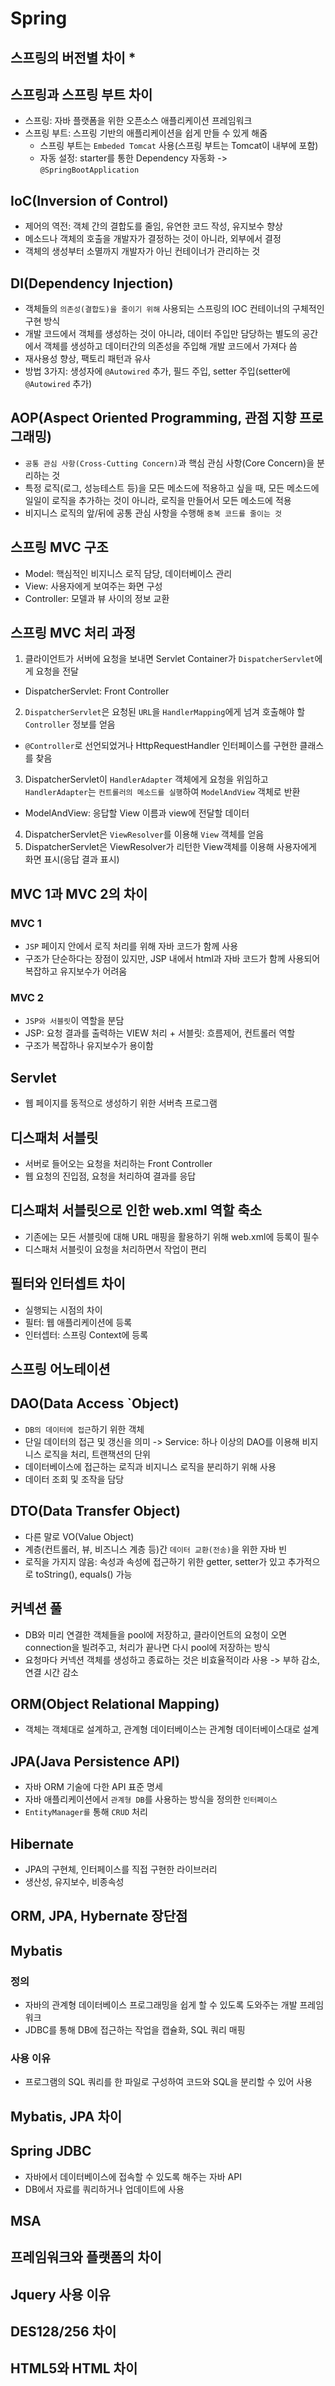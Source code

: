 # Spring

## 스프링의 버전별 차이 *

## 스프링과 스프링 부트 차이
* 스프링: 자바 플랫폼을 위한 오픈소스 애플리케이션 프레임워크
* 스프링 부트: 스프링 기반의 애플리케이션을 쉽게 만들 수 있게 해줌
  * 스프링 부트는 `Embeded Tomcat` 사용(스프링 부트는 Tomcat이 내부에 포함)
  * 자동 설정: starter를 통한 Dependency 자동화 -> `@SpringBootApplication`

## IoC(Inversion of Control)
* 제어의 역전: 객체 간의 결합도를 줄임, 유연한 코드 작성, 유지보수 향상
* 메소드나 객체의 호출을 개발자가 결정하는 것이 아니라, 외부에서 결정
* 객체의 생성부터 소멸까지 개발자가 아닌 컨테이너가 관리하는 것

## DI(Dependency Injection)
* 객체들의 `의존성(결합도)을 줄이기 위해` 사용되는 스프링의 IOC 컨테이너의 구체적인 구현 방식
* 개발 코드에서 객체를 생성하는 것이 아니라, 데이터 주입만 담당하는 별도의 공간에서 객체를 생성하고 데이터간의 의존성을 주입해 개발 코드에서 가져다 씀
* 재사용성 향상, 팩토리 패턴과 유사 
* 방법 3가지: 생성자에 `@Autowired` 추가, 필드 주입, setter 주입(setter에 `@Autowired` 추가)

## AOP(Aspect Oriented Programming, 관점 지향 프로그래밍)
* `공통 관심 사항(Cross-Cutting Concern)`과 핵심 관심 사항(Core Concern)을 분리하는 것
* 특정 로직(로그, 성능테스트 등)을 모든 메소드에 적용하고 싶을 때, 모든 메소드에 일일이 로직을 추가하는 것이 아니라, 로직을 만들어서 모든 메소드에 적용
* 비지니스 로직의 앞/뒤에 공통 관심 사항을 수행해 `중복 코드를 줄이는 것`

## 스프링 MVC 구조
* Model: 핵심적인 비지니스 로직 담당, 데이터베이스 관리
* View: 사용자에게 보여주는 화면 구성
* Controller: 모델과 뷰 사이의 정보 교환

## 스프링 MVC 처리 과정
1. 클라이언트가 서버에 요청을 보내면 Servlet Container가 `DispatcherServlet`에게 요청을 전달<br>
  *  DispatcherServlet: Front Controller
2. `DispatcherServlet`은 요청된 `URL`을 `HandlerMapping`에게 넘겨 호출해야 할 `Controller` 정보를 얻음<br>
  * `@Controller`로 선언되었거나 HttpRequestHandler 인터페이스를 구현한 클래스를 찾음
3. DispatcherServlet이 `HandlerAdapter` 객체에게 요청을 위임하고 `HandlerAdapter`는 `컨트롤러의 메소드를 실행`하여 `ModelAndView` 객체로 반환<br>
  *  ModelAndView: 응답할 View 이름과 view에 전달할 데이터
4. DispatcherServlet은 `ViewResolver`를 이용해 `View` 객체를 얻음<br>
5. DispatcherServlet은 ViewResolver가 리턴한 View객체를 이용해 사용자에게 화면 표시(응답 결과 표시)

## MVC 1과 MVC 2의 차이
### MVC 1
* `JSP` 페이지 안에서 로직 처리를 위해 자바 코드가 함께 사용
* 구조가 단순하다는 장점이 있지만, JSP 내에서 html과 자바 코드가 함께 사용되어 복잡하고 유지보수가 어려움

### MVC 2
* `JSP와 서블릿`이 역할을 분담
* JSP: 요청 결과를 출력하는 VIEW 처리 + 서블릿: 흐름제어, 컨트롤러 역할
* 구조가 복잡하나 유지보수가 용이함

## Servlet
* 웹 페이지를 동적으로 생성하기 위한 서버측 프로그램

## 디스패처 서블릿
* 서버로 들어오는 요청을 처리하는 Front Controller
* 웹 요청의 진입점, 요청을 처리하여 결과를 응답
## 디스패처 서블릿으로 인한 web.xml 역할 축소
* 기존에는 모든 서블릿에 대해 URL 매핑을 활용하기 위해 web.xml에 등록이 필수
* 디스패처 서블릿이 요청을 처리하면서 작업이 편리

## 필터와 인터셉트 차이
* 실행되는 시점의 차이
* 필터: 웹 애플리케이션에 등록
* 인터셉터: 스프링 Context에 등록

## 스프링 어노테이션

## DAO(Data Access `Object)
* `DB의 데이터에 접근`하기 위한 객체
* 단일 데이터의 접근 및 갱신을 의미 -> Service: 하나 이상의 DAO를 이용해 비지니스 로직을 처리, 트랜잭션의 단위
* 데이터베이스에 접근하는 로직과 비지니스 로직을 분리하기 위해 사용
* 데이터 조회 및 조작을 담당

## DTO(Data Transfer Object)
* 다른 말로 VO(Value Object)
* 계층(컨트롤러, 뷰, 비즈니스 계층 등)간 `데이터 교환(전송)`을 위한 자바 빈
* 로직을 가지지 않음: 속성과 속성에 접근하기 위한 getter, setter가 있고 추가적으로 toString(), equals() 가능

## 커넥션 풀
* DB와 미리 연결한 객체들을 pool에 저장하고, 클라이언트의 요청이 오면 connection을 빌려주고, 처리가 끝나면 다시 pool에 저장하는 방식
* 요청마다 커넥션 객체를 생성하고 종료하는 것은 비효율적이라 사용 -> 부하 감소, 연결 시간 감소

## ORM(Object Relational Mapping)
* 객체는 객체대로 설계하고, 관계형 데이터베이스는 관계형 데이터베이스대로 설계

## JPA(Java Persistence API)
* 자바 ORM 기술에 다한 API 표준 명세
* 자바 애플리케이션에서 `관계형 DB`를 사용하는 방식을 정의한 `인터페이스`
* `EntityManager를` 통해 `CRUD` 처리

## Hibernate
* JPA의 구현체, 인터페이스를 직접 구현한 라이브러리
* 생산성, 유지보수, 비종속성

## ORM, JPA, Hybernate 장단점

## Mybatis
### 정의
* 자바의 관계형 데이터베이스 프로그래밍을 쉽게 할 수 있도록 도와주는 개발 프레임워크
* JDBC를 통해 DB에 접근하는 작업을 캡슐화, SQL 쿼리 매핑
### 사용 이유
* 프로그램의 SQL 쿼리를 한 파일로 구성하여 코드와 SQL을 분리할 수 있어 사용

## Mybatis, JPA 차이

## Spring JDBC
* 자바에서 데이터베이스에 접속할 수 있도록 해주는 자바 API
* DB에서 자료를 쿼리하거나 업데이트에 사용

## MSA

## 프레임워크와 플랫폼의 차이

## Jquery 사용 이유

## DES128/256 차이

## HTML5와 HTML 차이
